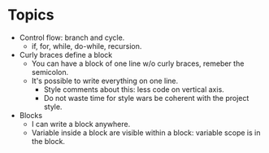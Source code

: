 # Topics

* Control flow: branch and cycle.
  * if, for, while, do-while, recursion.
* Curly braces define a block
  * You can have a block of one line w/o curly braces, remeber the semicolon.
  * It's possible to write everything on one line.
    * Style comments about this: less code on vertical axis.
    * Do not waste time for style wars be coherent with the project style.
* Blocks
  * I can write a block anywhere.
  * Variable inside a block are visible within a block: variable scope is in the block.
